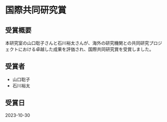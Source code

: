 # 国際共同研究賞

## 受賞概要

本研究室の山口聡子さんと石川裕太さんが、海外の研究機関との共同研究プロジェクトにおける卓越した成果を評価され、国際共同研究賞を受賞しました。

## 受賞者

- 山口聡子
- 石川裕太

## 受賞日

2023-10-30
